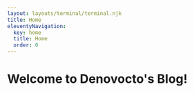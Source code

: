 ```yaml
---
layout: layouts/terminal/terminal.njk
title: Home
eleventyNavigation:
  key: home
  title: Home
  order: 0
---
```


# Welcome to Denovocto's Blog!

